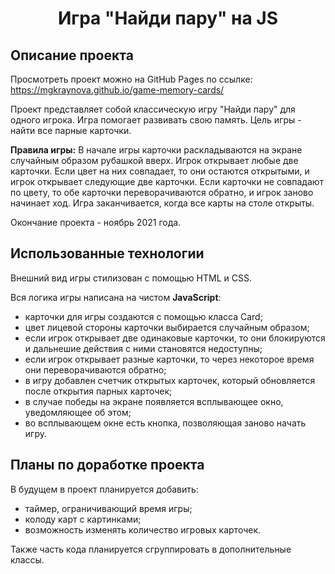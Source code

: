 <h1 align="center">Игра "Найди пару" на JS</h1>
<h2 align="left">Описание проекта</h2>

Просмотреть проект можно на GitHub Pages по ссылке: https://mgkraynova.github.io/game-memory-cards/

Проект представляет собой классическую игру "Найди пару" для одного игрока. Игра помогает развивать свою память. Цель игры - найти все парные карточки.

**Правила игры:**
В начале игры карточки раскладываются на экране случайным образом рубашкой вверх.
Игрок открывает любые две карточки. Если цвет на них совпадает, то они остаются открытыми, и игрок открывает следующие две карточки. Если карточки не совпадают по цвету, то обе карточки переворачиваются обратно, и игрок заново начинает ход.
Игра заканчивается, когда все карты на столе открыты.

Окончание проекта - ноябрь 2021 года.

<h2 align="left">Использованные технологии</h2>

Внешний вид игры стилизован с помощью HTML и CSS.

Вся логика игры написана на чистом **JavaScript**:

- карточки для игры создаются с помощью класса Card;
- цвет лицевой стороны карточки выбирается случайным образом;
- если игрок открывает две одинаковые карточки, то они блокируются и дальнешие действия с ними становятся недоступны;
- если игрок открывает разные карточки, то через некоторое время они переворачиваются обратно;
- в игру добавлен счетчик открытых карточек, который обновляется после открытия парных карточек;
- в случае победы на экране появляется всплывающее окно, уведомляющее об этом;
- во всплывающем окне есть кнопка, позволяющая заново начать игру.


<h2 align="left">Планы по доработке проекта</h2>

В будущем в проект планируется добавить:

- таймер, ограничивающий время игры;
- колоду карт с картинками;
- возможность изменять количество игровых карточек.

Также часть кода планируется сгруппировать в дополнительные классы.
